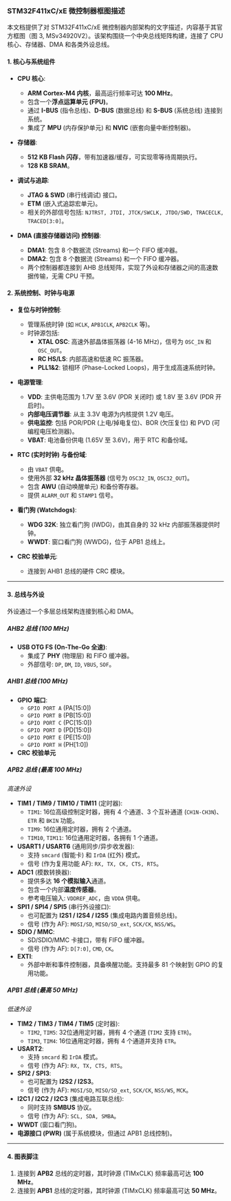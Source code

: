 ### STM32F411xC/xE 微控制器框图描述

本文档提供了对 STM32F411xC/xE 微控制器内部架构的文字描述，内容基于其官方框图（图 3, MSv34920V2）。该架构围绕一个中央总线矩阵构建，连接了 CPU 核心、存储器、DMA 和各类外设总线。

#### 1. 核心与系统组件

- **CPU 核心**:
  - **ARM Cortex-M4 内核**，最高运行频率可达 **100 MHz**。
  - 包含一个**浮点运算单元 (FPU)**。
  - 通过 **I-BUS** (指令总线)、**D-BUS** (数据总线) 和 **S-BUS** (系统总线) 连接到系统。
  - 集成了 **MPU** (内存保护单元) 和 **NVIC** (嵌套向量中断控制器)。

- **存储器**:
  - **512 KB Flash 闪存**，带有加速器/缓存，可实现零等待周期执行。
  - **128 KB SRAM**。

- **调试与追踪**:
  - **JTAG & SWD** (串行线调试) 接口。
  - **ETM** (嵌入式追踪宏单元)。
  - 相关的外部信号包括: `NJTRST, JTDI, JTCK/SWCLK, JTDO/SWD, TRACECLK, TRACED[3:0]`。

- **DMA (直接存储器访问) 控制器**:
  - **DMA1**: 包含 8 个数据流 (Streams) 和一个 FIFO 缓冲器。
  - **DMA2**: 包含 8 个数据流 (Streams) 和一个 FIFO 缓冲器。
  - 两个控制器都连接到 AHB 总线矩阵，实现了外设和存储器之间的高速数据传输，无需 CPU 干预。

#### 2. 系统控制、时钟与电源

- **复位与时钟控制**:
  - 管理系统时钟 (如 `HCLK`, `APB1CLK`, `APB2CLK` 等)。
  - 时钟源包括:
    - **XTAL OSC**: 高速外部晶体振荡器 (4-16 MHz)，信号为 `OSC_IN` 和 `OSC_OUT`。
    - **RC HS/LS**: 内部高速和低速 RC 振荡器。
    - **PLL1&2**: 锁相环 (Phase-Locked Loops)，用于生成高速系统时钟。

- **电源管理**:
  - **VDD**: 主供电范围为 1.7V 至 3.6V (PDR 关闭时) 或 1.8V 至 3.6V (PDR 开启时)。
  - **内部电压调节器**: 从主 3.3V 电源为内核提供 1.2V 电压。
  - **供电监控**: 包括 POR/PDR (上电/掉电复位)、BOR (欠压复位) 和 PVD (可编程电压检测器)。
  - **VBAT**: 电池备份供电 (1.65V 至 3.6V)，用于 RTC 和备份域。

- **RTC (实时时钟) 与备份域**:
  - 由 `VBAT` 供电。
  - 使用外部 **32 kHz 晶体振荡器** (信号为 `OSC32_IN`, `OSC32_OUT`)。
  - 包含 **AWU** (自动唤醒单元) 和备份寄存器。
  - 提供 `ALARM_OUT` 和 `STAMP1` 信号。

- **看门狗 (Watchdogs)**:
  - **WDG 32K**: 独立看门狗 (IWDG)，由其自身的 32 kHz 内部振荡器提供时钟。
  - **WWDT**: 窗口看门狗 (WWDG)，位于 APB1 总线上。

- **CRC 校验单元**:
  - 连接到 AHB1 总线的硬件 CRC 模块。

---

#### 3. 总线与外设

外设通过一个多层总线架构连接到核心和 DMA。

##### **AHB2 总线 (100 MHz)**

- **USB OTG FS (On-The-Go 全速)**:
  - 集成了 **PHY** (物理层) 和 FIFO 缓冲器。
  - 外部信号: `DP`, `DM`, `ID`, `VBUS`, `SOF`。

##### **AHB1 总线 (100 MHz)**

- **GPIO 端口**:
  - `GPIO PORT A` (PA[15:0])
  - `GPIO PORT B` (PB[15:0])
  - `GPIO PORT C` (PC[15:0])
  - `GPIO PORT D` (PD[15:0])
  - `GPIO PORT E` (PE[15:0])
  - `GPIO PORT H` (PH[1:0])
- **CRC 校验单元**

##### **APB2 总线 (最高 100 MHz)**

_高速外设_

- **TIM1 / TIM9 / TIM10 / TIM11** (定时器):
  - `TIM1`: 16位高级控制定时器，拥有 4 个通道、3 个互补通道 (`CH1N-CH3N`)、`ETR` 和 `BKIN` 功能。
  - `TIM9`: 16位通用定时器，拥有 2 个通道。
  - `TIM10`, `TIM11`: 16位通用定时器，各拥有 1 个通道。
- **USART1 / USART6** (通用同步/异步收发器):
  - 支持 `smcard` (智能卡) 和 `IrDA` (红外) 模式。
  - 信号 (作为复用功能 AF): `RX, TX, CK, CTS, RTS`。
- **ADC1** (模数转换器):
  - 提供多达 **16 个模拟输入**通道。
  - 包含一个内部**温度传感器**。
  - 参考电压输入: `VDDREF_ADC`，由 `VDDA` 供电。
- **SPI1 / SPI4 / SPI5** (串行外设接口):
  - 也可配置为 **I2S1 / I2S4 / I2S5** (集成电路内置音频总线)。
  - 信号 (作为 AF): `MOSI/SD`, `MISO/SD_ext`, `SCK/CK`, `NSS/WS`。
- **SDIO / MMC**:
  - SD/SDIO/MMC 卡接口，带有 FIFO 缓冲器。
  - 信号 (作为 AF): `D[7:0]`, `CMD`, `CK`。
- **EXTI**:
  - 外部中断和事件控制器，具备唤醒功能。支持最多 81 个映射到 GPIO 的复用功能。

##### **APB1 总线 (最高 50 MHz)**

_低速外设_

- **TIM2 / TIM3 / TIM4 / TIM5** (定时器):
  - `TIM2`, `TIM5`: 32位通用定时器，拥有 4 个通道 (`TIM2` 支持 `ETR`)。
  - `TIM3`, `TIM4`: 16位通用定时器，拥有 4 个通道并支持 `ETR`。
- **USART2**:
  - 支持 `smcard` 和 `IrDA` 模式。
  - 信号 (作为 AF): `RX, TX, CTS, RTS`。
- **SPI2 / SPI3**:
  - 也可配置为 **I2S2 / I2S3**。
  - 信号 (作为 AF): `MOSI/SD`, `MISO/SD_ext`, `SCK/CK`, `NSS/WS`, `MCK`。
- **I2C1 / I2C2 / I2C3** (集成电路互联总线):
  - 同时支持 **SMBUS** 协议。
  - 信号 (作为 AF): `SCL, SDA, SMBA`。
- **WWDT** (窗口看门狗)。
- **电源接口 (PWR)** (属于系统模块，但通过 APB1 总线控制)。

---

#### 4. 图表脚注

1.  连接到 **APB2** 总线的定时器，其时钟源 (TIMxCLK) 频率最高可达 **100 MHz**。
2.  连接到 **APB1** 总线的定时器，其时钟源 (TIMxCLK) 频率最高可达 **50 MHz**。
